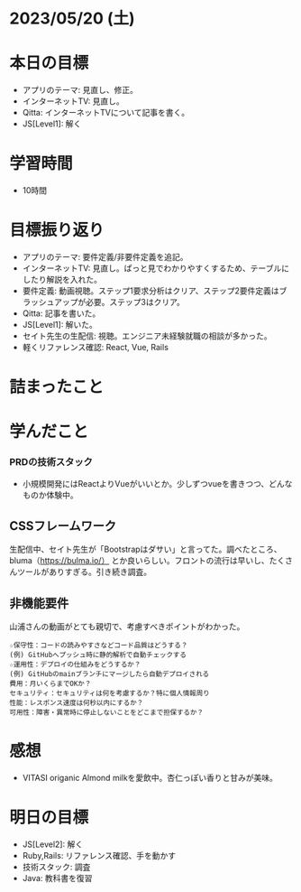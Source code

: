 # 2023/05/20 (土)

# 本日の目標

- アプリのテーマ: 見直し、修正。
- インターネットTV: 見直し。
- Qitta: インターネットTVについて記事を書く。
- JS[Level1]: 解く

# 学習時間

- 10時間

# 目標振り返り

- アプリのテーマ: 要件定義/非要件定義を追記。
- インターネットTV: 見直し。ぱっと見でわかりやすくするため、テーブルにしたり解説を入れた。
- 要件定義: 動画視聴。ステップ1要求分析はクリア、ステップ2要件定義はブラッシュアップが必要。ステップ3はクリア。
- Qitta: 記事を書いた。
- JS[Level1]: 解いた。
- セイト先生の生配信: 視聴。エンジニア未経験就職の相談が多かった。
- 軽くリファレンス確認: React, Vue, Rails

# 詰まったこと


# 学んだこと

### PRDの技術スタック
- 小規模開発にはReactよりVueがいいとか。少しずつvueを書きつつ、どんなものか体験中。

## CSSフレームワーク

生配信中、セイト先生が「Bootstrapはダサい」と言ってた。調べたところ、bluma（https://bulma.io/） とか良いらしい。フロントの流行は早いし、たくさんツールがありすぎる。引き続き調査。

## 非機能要件
山浦さんの動画がとても親切で、考慮すべきポイントがわかった。

```
☆保守性：コードの読みやすさなどコード品質はどうする？
(例) GitHubへプッシュ時に静的解析で自動チェックする
☆運用性：デプロイの仕組みをどうするか？
(例) GitHubのmainブランチにマージしたら自動デプロイされる
費用：月いくらまでOKか？
セキュリティ：セキュリティは何を考慮するか？特に個人情報周り
性能：レスポンス速度は何秒以内にするか？
可用性：障害・異常時に停止しないことをどこまで担保するか？
```

# 感想

- VITASI origanic Almond milkを愛飲中。杏仁っぽい香りと甘みが美味。

# 明日の目標

- JS[Level2]: 解く
- Ruby,Rails: リファレンス確認、手を動かす
- 技術スタック: 調査
- Java: 教科書を復習
